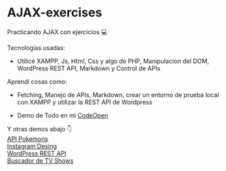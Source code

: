 # AJAX-exercises
Practicando AJAX con ejercicios 💻


Tecnologias usadas:
- Utilice XAMPP, Js, Html, Css y algo de PHP, Manipulacion del DOM, WordPress REST API, Markdown y Control de APIs

Aprendi cosas como:
- Fetching, Manejo de APIs, Markdown, crear un entorno de prueba local con XAMPP y utilizar la REST API de Wordpress

* Demo de Todo en mi [CodeOpen](https://codepen.io/your-work/)

Y otras demos abajo 👇  
[API Pokemons](https://codepen.io/janom2/pen/XWELWrN)  
[Instagram Desing](https://codepen.io/janom2/pen/OJvKJrK)  
[WordPress REST API](https://codepen.io/janom2/pen/gOeNOYQ)  
[Buscador de TV Shows](https://codepen.io/janom2/pen/JjLQPzN)  
